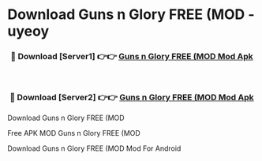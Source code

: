 # Download Guns n Glory FREE (MOD - uyeoy



<div align="center">
<h3>🔴 Download [Server1] 👉👉 <a href="https://momento.my/?title=Guns_n_Glory_FREE_(MOD">Guns n Glory FREE (MOD Mod Apk</a></h3><br>

<h3>🔴 Download [Server2] 👉👉 <a href="https://momento.my/?title=Guns_n_Glory_FREE_(MOD">Guns n Glory FREE (MOD Mod Apk</a></h3>
</div>



Download Guns n Glory FREE (MOD 

Free APK MOD Guns n Glory FREE (MOD 

Download Guns n Glory FREE (MOD Mod For Android
